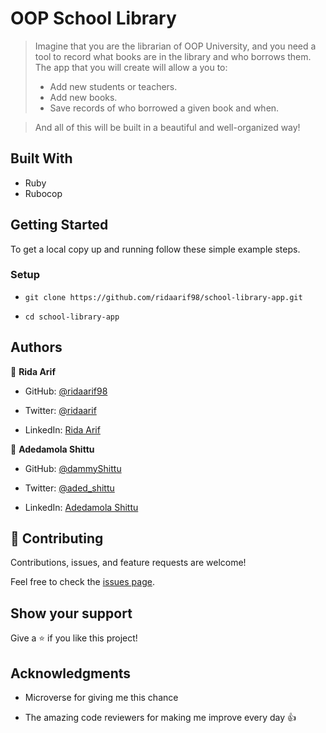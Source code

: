# OOP School Library

> Imagine that you are the librarian of OOP University, and you need a tool to record what books are in the library and who borrows them. The app that you will create will allow a you to:
> - Add new students or teachers.
> - Add new books.
> - Save records of who borrowed a given book and when.

> And all of this will be built in a beautiful and well-organized way!

## Built With
- Ruby
- Rubocop

## Getting Started
To get a local copy up and running follow these simple example steps.

### Setup
- ```git clone https://github.com/ridaarif98/school-library-app.git```

- ```cd school-library-app```

## Authors

👤 **Rida Arif**

- GitHub: [@ridaarif98](https://github.com/ridaarif98)

- Twitter: [@ridaarif](https://twitter.com/Rida29984906)

- LinkedIn: [Rida Arif](https://www.linkedin.com/in/rida-arif-90945520b/)

👤 **Adedamola Shittu**

- GitHub: [@dammyShittu](https://github.com/DammyShittu/)

- Twitter: [@aded_shittu](https://twitter.com/aded_shittu/)

- LinkedIn: [Adedamola Shittu](https://www.linkedin.com/in/adedamolashittu/)

## 🤝 Contributing

Contributions, issues, and feature requests are welcome!

Feel free to check the [issues page](https://github.com/ridaarif98/school-library-app/issues).

## Show your support

Give a ⭐️ if you like this project!

## Acknowledgments

- Microverse for giving me this chance

- The amazing code reviewers for making me improve every day :thumbsup:
